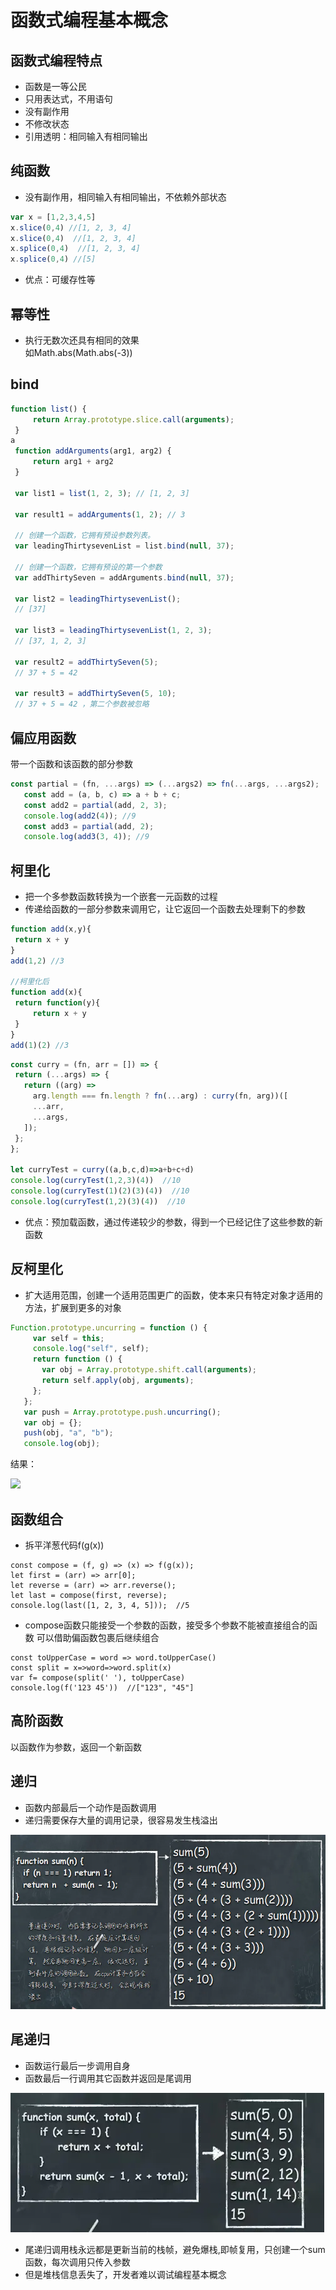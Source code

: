 # 函数式编程基本概念
## 函数式编程特点
* 函数是一等公民
* 只用表达式，不用语句
* 没有副作用
* 不修改状态
* 引用透明：相同输入有相同输出
## 纯函数
* 没有副作用，相同输入有相同输出，不依赖外部状态
~~~js
var x = [1,2,3,4,5]
x.slice(0,4) //[1, 2, 3, 4]
x.slice(0,4)  //[1, 2, 3, 4]
x.splice(0,4)  //[1, 2, 3, 4]
x.splice(0,4) //[5]
~~~
* 优点：可缓存性等
## 幂等性
* 执行无数次还具有相同的效果<br>
如Math.abs(Math.abs(-3))
## bind
~~~js
function list() {
     return Array.prototype.slice.call(arguments);
 }
a
 function addArguments(arg1, arg2) {
     return arg1 + arg2
 }

 var list1 = list(1, 2, 3); // [1, 2, 3]

 var result1 = addArguments(1, 2); // 3

 // 创建一个函数，它拥有预设参数列表。
 var leadingThirtysevenList = list.bind(null, 37);

 // 创建一个函数，它拥有预设的第一个参数
 var addThirtySeven = addArguments.bind(null, 37);

 var list2 = leadingThirtysevenList();
 // [37]

 var list3 = leadingThirtysevenList(1, 2, 3);
 // [37, 1, 2, 3]

 var result2 = addThirtySeven(5);
 // 37 + 5 = 42

 var result3 = addThirtySeven(5, 10);
 // 37 + 5 = 42 ，第二个参数被忽略
~~~
## 偏应用函数
带一个函数和该函数的部分参数
~~~js
const partial = (fn, ...args) => (...args2) => fn(...args, ...args2);
   const add = (a, b, c) => a + b + c;
   const add2 = partial(add, 2, 3);
   console.log(add2(4)); //9
   const add3 = partial(add, 2);
   console.log(add3(3, 4)); //9
~~~
## 柯里化
* 把一个多参数函数转换为一个嵌套一元函数的过程
* 传递给函数的一部分参数来调用它，让它返回一个函数去处理剩下的参数
~~~js
function add(x,y){
 return x + y
}
add(1,2) //3

//柯里化后
function add(x){
 return function(y){
     return x + y
 }
}
add(1)(2) //3
~~~
~~~js
const curry = (fn, arr = []) => {
 return (...args) => {
   return ((arg) =>
     arg.length === fn.length ? fn(...arg) : curry(fn, arg))([
     ...arr,
     ...args,
   ]);
 };
};

let curryTest = curry((a,b,c,d)=>a+b+c+d)
console.log(curryTest(1,2,3)(4))  //10
console.log(curryTest(1)(2)(3)(4))  //10
console.log(curryTest(1,2)(3)(4))  //10
~~~

* 优点：预加载函数，通过传递较少的参数，得到一个已经记住了这些参数的新函数
## 反柯里化
* 扩大适用范围，创建一个适用范围更广的函数，使本来只有特定对象才适用的方法，扩展到更多的对象
~~~js
Function.prototype.uncurring = function () {
     var self = this;
     console.log("self", self);
     return function () {
       var obj = Array.prototype.shift.call(arguments);
       return self.apply(obj, arguments);
     };
   };
   var push = Array.prototype.push.uncurring();
   var obj = {};
   push(obj, "a", "b");
   console.log(obj);
~~~
结果：

![](https://user-gold-cdn.xitu.io/2020/6/12/172a8faa593bd98a?w=275&h=71&f=png&s=3150)
## 函数组合
* 拆平洋葱代码f(g(x))
~~~
const compose = (f, g) => (x) => f(g(x));
let first = (arr) => arr[0];
let reverse = (arr) => arr.reverse();
let last = compose(first, reverse);
console.log(last([1, 2, 3, 4, 5]));  //5
~~~
* compose函数只能接受一个参数的函数，接受多个参数不能被直接组合的函数 可以借助偏函数包裹后继续组合
~~~
const toUpperCase = word => word.toUpperCase()
const split = x=>word=>word.split(x)
var f= compose(split(' '), toUpperCase)
console.log(f('123 45'))  //["123", "45"]
~~~
## 高阶函数
以函数作为参数，返回一个新函数
## 递归
* 函数内部最后一个动作是函数调用
* 递归需要保存大量的调用记录，很容易发生栈溢出

![](assets/functional-programming/recursion.jpg)
## 尾递归
* 函数运行最后一步调用自身
* 函数最后一行调用其它函数并返回是尾调用

![](assets/functional-programming/recursion2.jpg)

* 尾递归调用栈永远都是更新当前的栈帧，避免爆栈,即帧复用，只创建一个sum函数，每次调用只传入参数
* 但是堆栈信息丢失了，开发者难以调试编程基本概念
